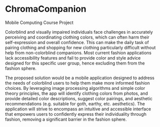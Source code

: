 # ChromaCompanion
Mobile Computing Course Project

Colorblind and visually impaired individuals face challenges in accurately perceiving and coordinating clothing colors, which can often harm their self-expression and overall confidence. This can make the daily task of pairing clothing and shopping for new clothing particularly difficult without help from non-colorblind companions. Most current fashion applications lack accessibility features and fail to provide color and style advice designed for this specific user group, hence excluding them from the fashion sphere. 

The proposed solution would be a mobile application designed to address the needs of colorblind users to help them make more informed fashion choices. By leveraging image processing algorithms and simple color theory principles, the app will identify clothing colors from photos, and provide detailed color descriptions, suggest color pairings, and aesthetic recommendations (e.g. suitable for goth, earthy, etc. aesthetics). The application will strive to encompass an intuitive and accessible interface that empowers users to confidently express their individuality through fashion, removing a significant barrier in the fashion sphere.
